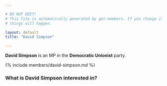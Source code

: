 ```yaml
---

# DO NOT EDIT!
# This file is automatically generated by get-members. If you change it, bad
# things will happen.

layout: default
title: "David Simpson"

---
```


**David Simpson** is an MP in the **Democratic Unionist** party.

{% include members/david-simpson.md %}

### What is David Simpson interested in?


